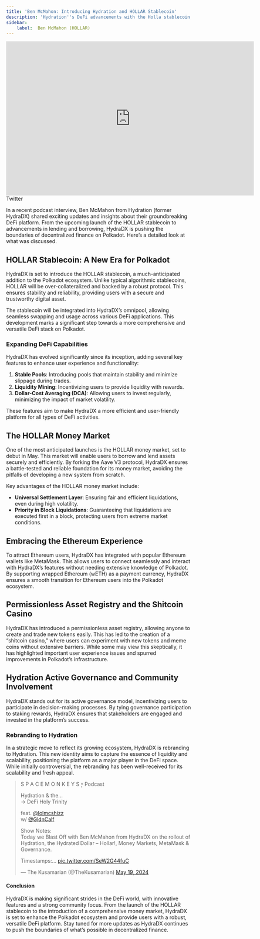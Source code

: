 ```yaml
---
title: 'Ben McMahon: Introducing Hydration and HOLLAR Stablecoin'
description: 'Hydration''s DeFi advancements with the Holla stablecoin, money market, and Ethereum integration, enhancing Polkadot.'
sidebar: 
    label:  Ben McMahon (HOLLAR)
---
```

<div class="ose-youtube ose-uid-4de0fd1ac1ecb4486a9a691dbc16bcda ose-embedpress-responsive" style="width:675px; height:420px; max-height:420px; max-width:100%; display:inline-block;"><iframe allow="accelerometer; encrypted-media;accelerometer;autoplay;clipboard-write;gyroscope;picture-in-picture clipboard-write; encrypted-media; gyroscope; picture-in-picture; web-share" allowfullscreen="true" frameborder="0" height="420" referrerpolicy="strict-origin-when-cross-origin" src="https://www.youtube.com/embed/rIUBTxEOeEQ?feature=oembed" title="Hydration & The DeFi Holy Trinity 🤑 w/ Ben McMahon from HydraDX - Hollar! - Space Monkeys 147" width="675"></iframe></div>Twitter

In a recent podcast interview, Ben McMahon from Hydration (former HydraDX) shared exciting updates and insights about their groundbreaking DeFi platform. From the upcoming launch of the HOLLAR stablecoin to advancements in lending and borrowing, HydraDX is pushing the boundaries of decentralized finance on Polkadot. Here’s a detailed look at what was discussed.

HOLLAR Stablecoin: A New Era for Polkadot
-----------------------------------------

HydraDX is set to introduce the HOLLAR stablecoin, a much-anticipated addition to the Polkadot ecosystem. Unlike typical algorithmic stablecoins, HOLLAR will be over-collateralized and backed by a robust protocol. This ensures stability and reliability, providing users with a secure and trustworthy digital asset.

The stablecoin will be integrated into HydraDX’s omnipool, allowing seamless swapping and usage across various DeFi applications. This development marks a significant step towards a more comprehensive and versatile DeFi stack on Polkadot.

### Expanding DeFi Capabilities

HydraDX has evolved significantly since its inception, adding several key features to enhance user experience and functionality:

1. **Stable Pools**: Introducing pools that maintain stability and minimize slippage during trades.
2. **Liquidity Mining**: Incentivizing users to provide liquidity with rewards.
3. **Dollar-Cost Averaging (DCA)**: Allowing users to invest regularly, minimizing the impact of market volatility.

These features aim to make HydraDX a more efficient and user-friendly platform for all types of DeFi activities.

The HOLLAR Money Market
-----------------------

One of the most anticipated launches is the HOLLAR money market, set to debut in May. This market will enable users to borrow and lend assets securely and efficiently. By forking the Aave V3 protocol, HydraDX ensures a battle-tested and reliable foundation for its money market, avoiding the pitfalls of developing a new system from scratch.

Key advantages of the HOLLAR money market include:

- **Universal Settlement Layer**: Ensuring fair and efficient liquidations, even during high volatility.
- **Priority in Block Liquidations**: Guaranteeing that liquidations are executed first in a block, protecting users from extreme market conditions.

Embracing the Ethereum Experience
---------------------------------

To attract Ethereum users, HydraDX has integrated with popular Ethereum wallets like MetaMask. This allows users to connect seamlessly and interact with HydraDX’s features without needing extensive knowledge of Polkadot. By supporting wrapped Ethereum (wETH) as a payment currency, HydraDX ensures a smooth transition for Ethereum users into the Polkadot ecosystem.

Permissionless Asset Registry and the Shitcoin Casino
-----------------------------------------------------

HydraDX has introduced a permissionless asset registry, allowing anyone to create and trade new tokens easily. This has led to the creation of a “shitcoin casino,” where users can experiment with new tokens and meme coins without extensive barriers. While some may view this skeptically, it has highlighted important user experience issues and spurred improvements in Polkadot’s infrastructure.

Hydration Active Governance and Community Involvement
-----------------------------------------------------

HydraDX stands out for its active governance model, incentivizing users to participate in decision-making processes. By tying governance participation to staking rewards, HydraDX ensures that stakeholders are engaged and invested in the platform’s success.

### Rebranding to Hydration

In a strategic move to reflect its growing ecosystem, HydraDX is rebranding to Hydration. This new identity aims to capture the essence of liquidity and scalability, positioning the platform as a major player in the DeFi space. While initially controversial, the rebranding has been well-received for its scalability and fresh appeal.

> S P A C E M O N K E Y S ˄͎ Podcast
> 
> Hydration &amp; the…  
> → DeFi Holy Trinity
> 
> feat. [@lolmcshizz](https://twitter.com/lolmcshizz?ref_src=twsrc%5Etfw)  
> w/ [@GldnCalf](https://twitter.com/GldnCalf?ref_src=twsrc%5Etfw)
> 
> Show Notes:  
> Today we Blast Off with Ben McMahon from HydraDX on the rollout of Hydration, the Hydrated Dollar – Hollar!, Money Markets, MetaMask &amp; Governance.
> 
> Timestamps:… [pic.twitter.com/SeW2G44fuC](https://t.co/SeW2G44fuC)
> 
> — The Kusamarian (@TheKusamarian) [May 19, 2024](https://twitter.com/TheKusamarian/status/1792223836907184218?ref_src=twsrc%5Etfw)

#### Conclusion

HydraDX is making significant strides in the DeFi world, with innovative features and a strong community focus. From the launch of the HOLLAR stablecoin to the introduction of a comprehensive money market, HydraDX is set to enhance the Polkadot ecosystem and provide users with a robust, versatile DeFi platform. Stay tuned for more updates as HydraDX continues to push the boundaries of what’s possible in decentralized finance.
